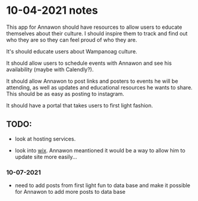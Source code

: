 # 10-04-2021 notes

This app for Annawon should have resources to allow users to educate themselves about their culture.
I should inspire them to track and find out who they are so they can feel proud of who they are.

It's should educate users about Wampanoag culture.

It should allow users to schedule events with Annawon and see his availability (maybe with Calendly?).

It should allow Annawon to post links and posters to events he will be attending, as well as updates and educational resources he wants to share.
This should be as easy as posting to instagram.

It should have a portal that takes users to first light fashion.

## TODO: 

- look at hosting services.

- look into [wix](https://www.wix.com/). Annawon meantioned it would be a way to allow him to update site more easily...

### 10-07-2021

- need to add posts from first light fun to data base and make it possible for Annawon to add more posts to data base